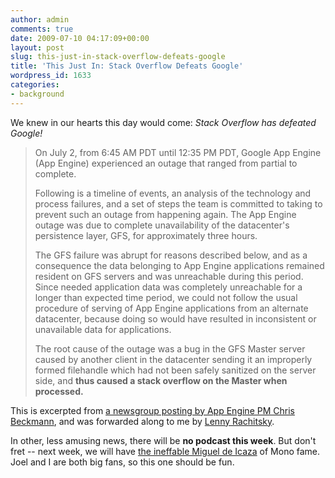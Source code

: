 ```yaml
---
author: admin
comments: true
date: 2009-07-10 04:17:09+00:00
layout: post
slug: this-just-in-stack-overflow-defeats-google
title: 'This Just In: Stack Overflow Defeats Google'
wordpress_id: 1633
categories:
- background
---
```



We knew in our hearts this day would come: _Stack Overflow has defeated Google!_





<blockquote>
On July 2, from 6:45 AM PDT until 12:35 PM PDT, Google App Engine (App Engine) experienced an outage that ranged from partial to complete.

> 
> 
Following is a timeline of events, an analysis of the technology and process failures, and a set of steps the team is committed to taking to prevent such an outage from happening again. The App Engine outage was due to complete unavailability of the datacenter's persistence layer, GFS, for approximately three hours. 

> 
> 
The GFS failure was abrupt for reasons described below, and as a consequence the data belonging to App Engine applications remained resident on GFS servers and was unreachable during this period. Since needed application data was completely unreachable for a longer than expected time period, we could not follow the usual procedure of serving of App Engine applications from an alternate datacenter, because doing so would have resulted in inconsistent or unavailable data for applications. 

> 
> 
The root cause of the outage was a bug in the GFS Master server caused by another client in the datacenter sending it an improperly formed filehandle which had not been safely sanitized on the server side, and **thus caused a stack overflow on the Master when processed.** 
</blockquote>





This is excerpted from [a newsgroup posting by App Engine PM Chris Beckmann](http://groups.google.com/group/google-appengine/msg/ba95ded980c8c179), and was forwarded along to me by [Lenny Rachitsky](http://www.transparentuptime.com/).



In other, less amusing news, there will be **no podcast this week**. But don't fret -- next week, we will have [the ineffable Miguel de Icaza](http://en.wikipedia.org/wiki/Miguel_de_Icaza) of Mono fame. Joel and I are both big fans, so this one should be fun.

